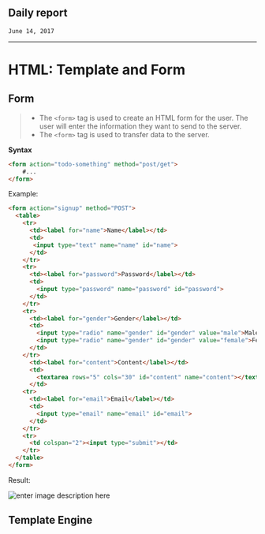## Daily report
`June 14, 2017`

----------
# HTML: Template and Form

## Form
> - The `<form>` tag is used to create an HTML form for the user. The user will enter the information they want to send to the server.
> - The `<form>` tag is used to transfer data to the server.

**Syntax**
```html
<form action="todo-something" method="post/get">
	#...
</form>
```
Example: 
```html
<form action="signup" method="POST">
  <table>
    <tr>
      <td><label for="name">Name</label></td>
      <td>
       <input type="text" name="name" id="name">
      </td>
    </tr>
    <tr>
	  <td><label for="password">Password</label></td>
      <td>
        <input type="password" name="password" id="password">
      </td>
    </tr>
    <tr>
      <td><label for="gender">Gender</label></td>
      <td>
        <input type="radio" name="gender" id="gender" value="male">Male
        <input type="radio" name="gender" id="gender" value="female">Female
      </td>
    </tr>
      <td><label for="content">Content</label></td>
      <td>
        <textarea rows="5" cols="30" id="content" name="content"></textarea>
      </td>
    <tr>  
      <td><label for="email">Email</label></td>
      <td>
        <input type="email" name="email" id="email">
      </td>
    </tr> 
    <tr>
      <td colspan="2"><input type="submit"></td>
    </tr>       
  </table>
</form>
```

Result: 

![enter image description here](https://image.ibb.co/c5HHNk/Selection_006.png)

## Template Engine 

